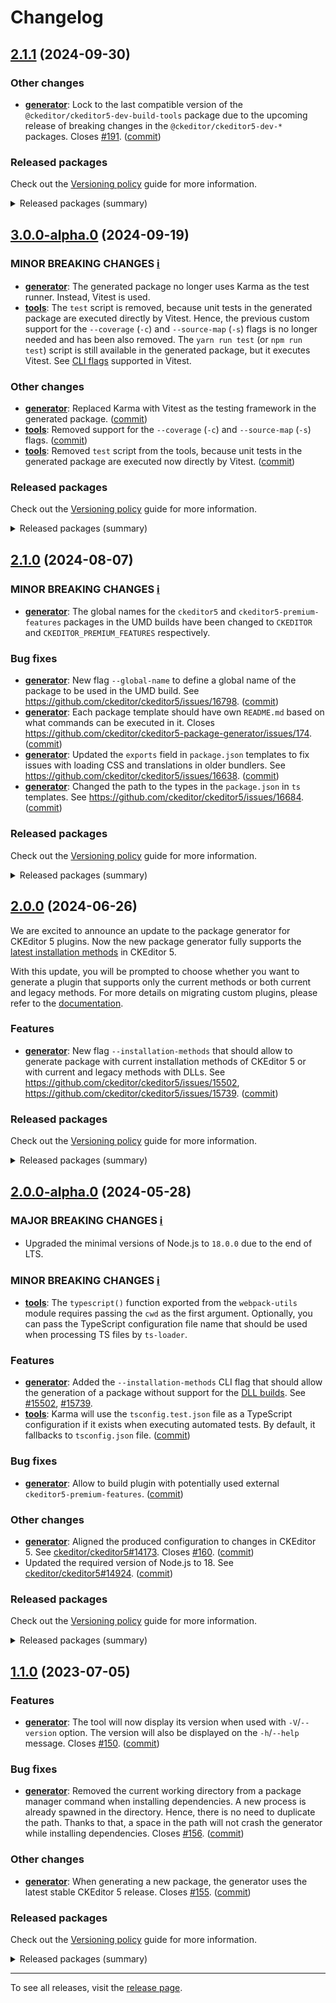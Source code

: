 Changelog
=========

## [2.1.1](https://github.com/ckeditor/ckeditor5-package-generator/compare/v2.1.0...v2.1.1) (2024-09-30)

### Other changes

* **[generator](https://www.npmjs.com/package/ckeditor5-package-generator)**: Lock to the last compatible version of the `@ckeditor/ckeditor5-dev-build-tools` package due to the upcoming release of breaking changes in the `@ckeditor/ckeditor5-dev-*` packages. Closes [#191](https://github.com/ckeditor/ckeditor5-package-generator/issues/191). ([commit](https://github.com/ckeditor/ckeditor5-package-generator/commit/d031bb0321b4d66e9a97cf4b16475c40c773ad9f))

### Released packages

Check out the [Versioning policy](https://ckeditor.com/docs/ckeditor5/latest/framework/guides/support/versioning-policy.html) guide for more information.

<details>
<summary>Released packages (summary)</summary>

Other releases:

* [@ckeditor/ckeditor5-package-tools](https://www.npmjs.com/package/@ckeditor/ckeditor5-package-tools/v/2.1.1): v2.1.0 => v2.1.1
* [ckeditor5-package-generator](https://www.npmjs.com/package/ckeditor5-package-generator/v/2.1.1): v2.1.0 => v2.1.1
</details>


## [3.0.0-alpha.0](https://github.com/ckeditor/ckeditor5-package-generator/compare/v2.1.0...v3.0.0-alpha.0) (2024-09-19)

### MINOR BREAKING CHANGES [ℹ️](https://ckeditor.com/docs/ckeditor5/latest/framework/guides/support/versioning-policy.html#major-and-minor-breaking-changes)

* **[generator](https://www.npmjs.com/package/ckeditor5-package-generator)**: The generated package no longer uses Karma as the test runner. Instead, Vitest is used.
* **[tools](https://www.npmjs.com/package/@ckeditor/ckeditor5-package-tools)**: The `test` script is removed, because unit tests in the generated package are executed directly by Vitest. Hence, the previous custom support for the `--coverage` (`-c`) and `--source-map` (`-s`) flags is no longer needed and has been also removed. The `yarn run test` (or `npm run test`) script is still available in the generated package, but it executes Vitest. See [CLI flags](https://vitest.dev/guide/cli.html) supported in Vitest.

### Other changes

* **[generator](https://www.npmjs.com/package/ckeditor5-package-generator)**: Replaced Karma with Vitest as the testing framework in the generated package. ([commit](https://github.com/ckeditor/ckeditor5-package-generator/commit/7e7c6afd1aa80f30394b37475dea9129ed11dbfe))
* **[tools](https://www.npmjs.com/package/@ckeditor/ckeditor5-package-tools)**: Removed support for the `--coverage` (`-c`) and `--source-map` (`-s`) flags. ([commit](https://github.com/ckeditor/ckeditor5-package-generator/commit/7e7c6afd1aa80f30394b37475dea9129ed11dbfe))
* **[tools](https://www.npmjs.com/package/@ckeditor/ckeditor5-package-tools)**: Removed `test` script from the tools, because unit tests in the generated package are executed now directly by Vitest. ([commit](https://github.com/ckeditor/ckeditor5-package-generator/commit/7e7c6afd1aa80f30394b37475dea9129ed11dbfe))

### Released packages

Check out the [Versioning policy](https://ckeditor.com/docs/ckeditor5/latest/framework/guides/support/versioning-policy.html) guide for more information.

<details>
<summary>Released packages (summary)</summary>

Other releases:

* [@ckeditor/ckeditor5-package-tools](https://www.npmjs.com/package/@ckeditor/ckeditor5-package-tools/v/3.0.0-alpha.0): v2.1.0 => v3.0.0-alpha.0
* [ckeditor5-package-generator](https://www.npmjs.com/package/ckeditor5-package-generator/v/3.0.0-alpha.0): v2.1.0 => v3.0.0-alpha.0
</details>


## [2.1.0](https://github.com/ckeditor/ckeditor5-package-generator/compare/v2.0.0...v2.1.0) (2024-08-07)

### MINOR BREAKING CHANGES [ℹ️](https://ckeditor.com/docs/ckeditor5/latest/framework/guides/support/versioning-policy.html#major-and-minor-breaking-changes)

* **[generator](https://www.npmjs.com/package/ckeditor5-package-generator)**: The global names for the `ckeditor5` and `ckeditor5-premium-features` packages in the UMD builds have been changed to `CKEDITOR` and `CKEDITOR_PREMIUM_FEATURES` respectively.

### Bug fixes

* **[generator](https://www.npmjs.com/package/ckeditor5-package-generator)**: New flag `--global-name` to define a global name of the package to be used in the UMD build. See https://github.com/ckeditor/ckeditor5/issues/16798. ([commit](https://github.com/ckeditor/ckeditor5-package-generator/commit/0bc5128710e4246ea72c1f06b02f0fbba5be9624))
* **[generator](https://www.npmjs.com/package/ckeditor5-package-generator)**: Each package template should have own `README.md` based on what commands can be executed in it. Closes https://github.com/ckeditor/ckeditor5-package-generator/issues/174. ([commit](https://github.com/ckeditor/ckeditor5-package-generator/commit/e7538509015e17c63332764e1d2fc6565509ff4b))
* **[generator](https://www.npmjs.com/package/ckeditor5-package-generator)**: Updated the `exports` field in `package.json` templates to fix issues with loading CSS and translations in older bundlers. See https://github.com/ckeditor/ckeditor5/issues/16638. ([commit](https://github.com/ckeditor/ckeditor5-package-generator/commit/b98672e4a4f2a65b7602f3ff8c305cb384c74647))
* **[generator](https://www.npmjs.com/package/ckeditor5-package-generator)**: Changed the path to the types in the `package.json` in `ts` templates. See https://github.com/ckeditor/ckeditor5/issues/16684. ([commit](https://github.com/ckeditor/ckeditor5-package-generator/commit/84ff608360e67f6d0184e7491682c3593d335045))

### Released packages

Check out the [Versioning policy](https://ckeditor.com/docs/ckeditor5/latest/framework/guides/support/versioning-policy.html) guide for more information.

<details>
<summary>Released packages (summary)</summary>

Other releases:

* [@ckeditor/ckeditor5-package-tools](https://www.npmjs.com/package/@ckeditor/ckeditor5-package-tools/v/2.1.0): v2.0.0 => v2.1.0
* [ckeditor5-package-generator](https://www.npmjs.com/package/ckeditor5-package-generator/v/2.1.0): v2.0.0 => v2.1.0
</details>


## [2.0.0](https://github.com/ckeditor/ckeditor5-package-generator/compare/v2.0.0-alpha.0...v2.0.0) (2024-06-26)

We are excited to announce an update to the package generator for CKEditor 5 plugins. Now the new package generator fully supports the [latest installation methods](https://github.com/ckeditor/ckeditor5/releases/tag/v42.0.0) in CKEditor 5.

With this update, you will be prompted to choose whether you want to generate a plugin that supports only the current methods or both current and legacy methods. For more details on migrating custom plugins, please refer to the [documentation](https://ckeditor.com/docs/ckeditor5/latest/updating/nim-migration/custom-plugins.html).

### Features

* **[generator](https://www.npmjs.com/package/ckeditor5-package-generator)**: New flag `--installation-methods` that should allow to generate package with current installation methods of CKEditor 5 or with current and legacy methods with DLLs. See https://github.com/ckeditor/ckeditor5/issues/15502, https://github.com/ckeditor/ckeditor5/issues/15739. ([commit](https://github.com/ckeditor/ckeditor5-package-generator/commit/360afe0b2b77a3363b843dcd2574b1d89bc87c3b))

### Released packages

Check out the [Versioning policy](https://ckeditor.com/docs/ckeditor5/latest/framework/guides/support/versioning-policy.html) guide for more information.

<details>
<summary>Released packages (summary)</summary>

Releases containing new features:

* [@ckeditor/ckeditor5-package-tools](https://www.npmjs.com/package/@ckeditor/ckeditor5-package-tools/v/2.0.0): v2.0.0-alpha.0 => v2.0.0
* [ckeditor5-package-generator](https://www.npmjs.com/package/ckeditor5-package-generator/v/2.0.0): v2.0.0-alpha.0 => v2.0.0
</details>


## [2.0.0-alpha.0](https://github.com/ckeditor/ckeditor5-package-generator/compare/v1.1.0...v2.0.0-alpha.0) (2024-05-28)

### MAJOR BREAKING CHANGES [ℹ️](https://ckeditor.com/docs/ckeditor5/latest/framework/guides/support/versioning-policy.html#major-and-minor-breaking-changes)

* Upgraded the minimal versions of Node.js to `18.0.0` due to the end of LTS.

### MINOR BREAKING CHANGES [ℹ️](https://ckeditor.com/docs/ckeditor5/latest/framework/guides/support/versioning-policy.html#major-and-minor-breaking-changes)

* **[tools](https://www.npmjs.com/package/@ckeditor/ckeditor5-package-tools)**: The `typescript()` function exported from the `webpack-utils` module requires passing the `cwd` as the first argument. Optionally, you can pass the TypeScript configuration file name that should be used when processing TS files by `ts-loader`.

### Features

* **[generator](https://www.npmjs.com/package/ckeditor5-package-generator)**: Added the `--installation-methods` CLI flag that should allow the generation of a package without support for the [DLL builds](https://ckeditor.com/docs/ckeditor5/latest/installation/advanced/alternative-setups/dll-builds.html). See [#15502](https://github.com/ckeditor/ckeditor5/issues/15502), [#15739](https://github.com/ckeditor/ckeditor5/issues/15739).
* **[tools](https://www.npmjs.com/package/@ckeditor/ckeditor5-package-tools)**: Karma will use the `tsconfig.test.json` file as a TypeScript configuration if it exists when executing automated tests. By default, it fallbacks to `tsconfig.json` file. ([commit](https://github.com/ckeditor/ckeditor5-package-generator/commit/56207d846095a78e35bf2805c2c30823cb6cb9de))

### Bug fixes

* **[generator](https://www.npmjs.com/package/ckeditor5-package-generator)**: Allow to build plugin with potentially used external `ckeditor5-premium-features`. ([commit](https://github.com/ckeditor/ckeditor5-package-generator/commit/9af9807f49db31685a2864c419eea77af176dbcc))

### Other changes

* **[generator](https://www.npmjs.com/package/ckeditor5-package-generator)**: Aligned the produced configuration to changes in CKEditor 5. See [ckeditor/ckeditor5#14173](https://github.com/ckeditor/ckeditor5/issues/14173). Closes [#160](https://github.com/ckeditor/ckeditor5-package-generator/issues/160). ([commit](https://github.com/ckeditor/ckeditor5-package-generator/commit/56207d846095a78e35bf2805c2c30823cb6cb9de))
* Updated the required version of Node.js to 18. See [ckeditor/ckeditor5#14924](https://github.com/ckeditor/ckeditor5/issues/14924). ([commit](https://github.com/ckeditor/ckeditor5-package-generator/commit/6842056128d279a9fb3dc1cadccbba3ccc1bf0df))

### Released packages

Check out the [Versioning policy](https://ckeditor.com/docs/ckeditor5/latest/framework/guides/support/versioning-policy.html) guide for more information.

<details>
<summary>Released packages (summary)</summary>

Releases containing new features:

* [@ckeditor/ckeditor5-package-tools](https://www.npmjs.com/package/@ckeditor/ckeditor5-package-tools/v/2.0.0-alpha.0): v1.1.0 => v2.0.0-alpha.0
* [ckeditor5-package-generator](https://www.npmjs.com/package/ckeditor5-package-generator/v/2.0.0-alpha.0): v1.1.0 => v2.0.0-alpha.0
</details>


## [1.1.0](https://github.com/ckeditor/ckeditor5-package-generator/compare/v1.0.0...v1.1.0) (2023-07-05)

### Features

* **[generator](https://www.npmjs.com/package/ckeditor5-package-generator)**: The tool will now display its version when used with `-V`/`--version` option. The version will also be displayed on the `-h`/`--help` message. Closes [#150](https://github.com/ckeditor/ckeditor5-package-generator/issues/150). ([commit](https://github.com/ckeditor/ckeditor5-package-generator/commit/5e00ccbfadcd3b256fc12832fa19cc63745d04d7))

### Bug fixes

* **[generator](https://www.npmjs.com/package/ckeditor5-package-generator)**: Removed the current working directory from a package manager command when installing dependencies. A new process is already spawned in the directory. Hence, there is no need to duplicate the path. Thanks to that, a space in the path will not crash the generator while installing dependencies. Closes [#156](https://github.com/ckeditor/ckeditor5-package-generator/issues/156). ([commit](https://github.com/ckeditor/ckeditor5-package-generator/commit/35442f436ed746d91e8a3b3b0b32bd0d9762421f))

### Other changes

* **[generator](https://www.npmjs.com/package/ckeditor5-package-generator)**: When generating a new package, the generator uses the latest stable CKEditor 5 release. Closes [#155](https://github.com/ckeditor/ckeditor5-package-generator/issues/155). ([commit](https://github.com/ckeditor/ckeditor5-package-generator/commit/40a9b627fb6a02fc361381cd86f119a4e61cddf6))

### Released packages

Check out the [Versioning policy](https://ckeditor.com/docs/ckeditor5/latest/framework/guides/support/versioning-policy.html) guide for more information.

<details>
<summary>Released packages (summary)</summary>

Releases containing new features:

* [ckeditor5-package-generator](https://www.npmjs.com/package/ckeditor5-package-generator): v1.0.0 => v1.1.0

Other releases:

* [@ckeditor/ckeditor5-package-tools](https://www.npmjs.com/package/@ckeditor/ckeditor5-package-tools): v1.0.0 => v1.1.0
</details>

---

To see all releases, visit the [release page](https://github.com/ckeditor/ckeditor5-package-generator/releases).
